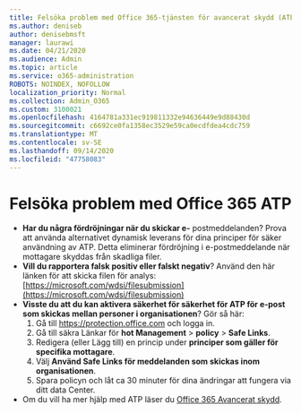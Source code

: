 ```yaml
---
title: Felsöka problem med Office 365-tjänsten för avancerat skydd (ATP)
ms.author: deniseb
author: denisebmsft
manager: laurawi
ms.date: 04/21/2020
ms.audience: Admin
ms.topic: article
ms.service: o365-administration
ROBOTS: NOINDEX, NOFOLLOW
localization_priority: Normal
ms.collection: Admin_O365
ms.custom: 3100021
ms.openlocfilehash: 4164781a331ec919811332e94636449e9d88430d
ms.sourcegitcommit: c6692ce0fa1358ec3529e59ca0ecdfdea4cdc759
ms.translationtype: MT
ms.contentlocale: sv-SE
ms.lasthandoff: 09/14/2020
ms.locfileid: "47758083"
---
```

# <a name="troubleshoot-issues-with-office-365-atp"></a>Felsöka problem med Office 365 ATP

- **Har du några fördröjningar när du skickar e-** postmeddelanden? Prova att använda alternativet dynamisk leverans för dina principer för säker användning av ATP. Detta eliminerar fördröjning i e-postmeddelande när mottagare skyddas från skadliga filer.
- **Vill du rapportera falsk positiv eller falskt negativ**? Använd den här länken för att skicka filen för analys: [https://microsoft.com/wdsi/filesubmission](https://microsoft.com/wdsi/filesubmission)
- **Visste du att du kan aktivera säkerhet för säkerhet för ATP för e-post som skickas mellan personer i organisationen**? Gör så här:
    1. Gå till https://protection.office.com och logga in.
    2. Gå till säkra Länkar för **hot Management**  >  **policy**  >  **Safe Links**.
    3. Redigera (eller Lägg till) en princip under **principer som gäller för specifika mottagare**.
    4. Välj **Använd Safe Links för meddelanden som skickas inom organisationen**.
    5. Spara policyn och låt ca 30 minuter för dina ändringar att fungera via ditt data Center.
- Om du vill ha mer hjälp med ATP läser du [Office 365 Avancerat skydd](https://docs.microsoft.com/microsoft-365/security/office-365-security/office-365-atp).